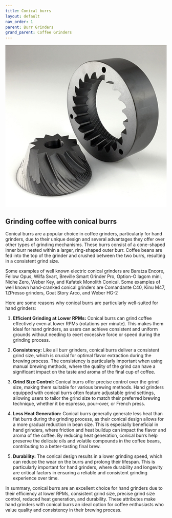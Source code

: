 ```yaml
---
title: Conical burrs
layout: default
nav_order: 1
parent: Burr Grinders
grand_parent: Coffee Grinders
---
```


![Conical Burrs](conical_burrs_img.jpeg "Conical Burrs")

## Grinding coffee with conical burrs
Conical burrs are a popular choice in coffee grinders, particularly for hand grinders, due to their unique design and several advantages they offer over other types of grinding mechanisms. These burrs consist of a cone-shaped inner burr nested within a larger, ring-shaped outer burr. Coffee beans are fed into the top of the grinder and crushed between the two burrs, resulting in a consistent grind size.

Some examples of well known electric conical grinders are Baratza Encore, Fellow Opus, Wilfa Svart, Breville Smart Grinder Pro, Option-O lagom mini, Niche Zero, Weber Key, and Kafatek Monolith Conical.
Some examples of well known hand-cranked conical grinders are Comandante C40, Kinu M47, 1ZPresso grinders, Goat Story Arco, and Weber HG-2

Here are some reasons why conical burrs are particularly well-suited for hand grinders:

1. **Efficient Grinding at Lower RPMs:** Conical burrs can grind coffee effectively even at lower RPMs (rotations per minute). This makes them ideal for hand grinders, as users can achieve consistent and uniform grounds without needing to exert excessive force or speed during the grinding process.

2. **Consistency:** Like all burr grinders, conical burrs deliver a consistent grind size, which is crucial for optimal flavor extraction during the brewing process. The consistency is particularly important when using manual brewing methods, where the quality of the grind can have a significant impact on the taste and aroma of the final cup of coffee.

3. **Grind Size Control:** Conical burrs offer precise control over the grind size, making them suitable for various brewing methods. Hand grinders equipped with conical burrs often feature adjustable grind settings, allowing users to tailor the grind size to match their preferred brewing technique, whether it be espresso, pour-over, or French press.

4. **Less Heat Generation:** Conical burrs generally generate less heat than flat burrs during the grinding process, as their conical design allows for a more gradual reduction in bean size. This is especially beneficial in hand grinders, where friction and heat buildup can impact the flavor and aroma of the coffee. By reducing heat generation, conical burrs help preserve the delicate oils and volatile compounds in the coffee beans, contributing to a better-tasting final brew.

5. **Durability:** The conical design results in a lower grinding speed, which can reduce the wear on the burrs and prolong their lifespan. This is particularly important for hand grinders, where durability and longevity are critical factors in ensuring a reliable and consistent grinding experience over time.

In summary, conical burrs are an excellent choice for hand grinders due to their efficiency at lower RPMs, consistent grind size, precise grind size control, reduced heat generation, and durability. These attributes make hand grinders with conical burrs an ideal option for coffee enthusiasts who value quality and consistency in their brewing process.

